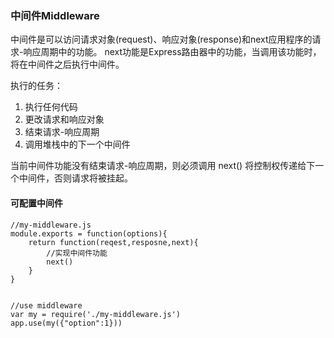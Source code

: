 ### 中间件Middleware

中间件是可以访问请求对象(request)、响应对象(response)和next应用程序的请求-响应周期中的功能。
next功能是Express路由器中的功能，当调用该功能时，将在中间件之后执行中间件。

执行的任务：   
1. 执行任何代码  
2. 更改请求和响应对象  
3. 结束请求-响应周期  
4. 调用堆栈中的下一个中间件   

当前中间件功能没有结束请求-响应周期，则必须调用 next() 将控制权传递给下一个中间件，否则请求将被挂起。   

#### 可配置中间件
```
//my-middleware.js
module.exports = function(options){
    return function(reqest,resposne,next){
        //实现中间件功能
        next()
    }
}


//use middleware
var my = require('./my-middleware.js')
app.use(my({"option":1}))
```
